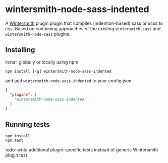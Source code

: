 wintersmith-node-sass-indented
==================

A [Wintersmith](https://github.com/jnordberg/wintersmith) plugin plugin that compiles (indention-based) sass or scss to css. Based on combining approaches of the existing `wintersmith-sass` and `wintersmith-node-sass` plugins.


## Installing

Install globally or locally using npm

```
npm install [-g] wintersmith-node-sass-indented
```

and add `wintersmith-node-sass-indented` to your config.json

```json
{
  "plugins": [
    "wintersmith-node-sass-indented"
  ]
}
```

## Running tests

```
npm install
npm test
```

todo: write additional plugin-specific tests instead of generic Wintersmith plugin test
